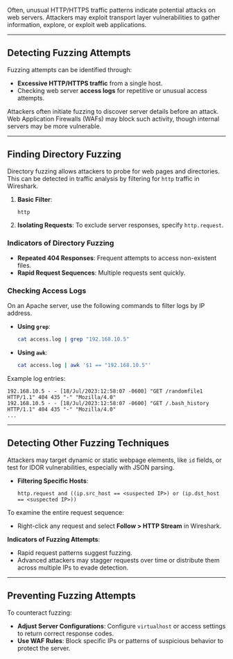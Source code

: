 Often, unusual HTTP/HTTPS traffic patterns indicate potential attacks on web servers. Attackers may exploit transport layer vulnerabilities to gather information, explore, or exploit web applications.

---

## Detecting Fuzzing Attempts

Fuzzing attempts can be identified through:
- **Excessive HTTP/HTTPS traffic** from a single host.
- Checking web server **access logs** for repetitive or unusual access attempts.

Attackers often initiate fuzzing to discover server details before an attack. Web Application Firewalls (WAFs) may block such activity, though internal servers may be more vulnerable.

---

## Finding Directory Fuzzing

Directory fuzzing allows attackers to probe for web pages and directories. This can be detected in traffic analysis by filtering for `http` traffic in Wireshark.

1. **Basic Filter**:
   ```plaintext
   http
   ```

2. **Isolating Requests**: To exclude server responses, specify `http.request`.

### Indicators of Directory Fuzzing

- **Repeated 404 Responses**: Frequent attempts to access non-existent files.
- **Rapid Request Sequences**: Multiple requests sent quickly.

### Checking Access Logs

On an Apache server, use the following commands to filter logs by IP address.

- **Using `grep`**:
   ```bash
   cat access.log | grep "192.168.10.5"
   ```
   
- **Using `awk`**:
   ```bash
   cat access.log | awk '$1 == "192.168.10.5"'
   ```

Example log entries:
```
192.168.10.5 - - [18/Jul/2023:12:58:07 -0600] "GET /randomfile1 HTTP/1.1" 404 435 "-" "Mozilla/4.0"
192.168.10.5 - - [18/Jul/2023:12:58:07 -0600] "GET /.bash_history HTTP/1.1" 404 435 "-" "Mozilla/4.0"
...
```

---

## Detecting Other Fuzzing Techniques

Attackers may target dynamic or static webpage elements, like `id` fields, or test for IDOR vulnerabilities, especially with JSON parsing.

- **Filtering Specific Hosts**:
   ```plaintext
   http.request and ((ip.src_host == <suspected IP>) or (ip.dst_host == <suspected IP>))
   ```

To examine the entire request sequence:
- Right-click any request and select **Follow > HTTP Stream** in Wireshark.

**Indicators of Fuzzing Attempts**:
- Rapid request patterns suggest fuzzing.
- Advanced attackers may stagger requests over time or distribute them across multiple IPs to evade detection.

---

## Preventing Fuzzing Attempts

To counteract fuzzing:
- **Adjust Server Configurations**: Configure `virtualhost` or access settings to return correct response codes.
- **Use WAF Rules**: Block specific IPs or patterns of suspicious behavior to protect the server.
